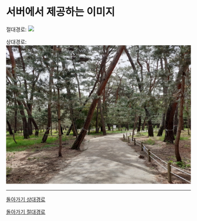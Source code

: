 #  서버에서 제공하는 이미지

 절대경로:
![](https://github.com/suojun/tjdwns1/blob/master/0003073833_001_20210512145402081.jpg)

상대경로:
![](0003073833_001_20210512145402081.jpg)

---

[돌아가기 상대경로](README.md)

[돌아가기 절대경로](./README.md)
